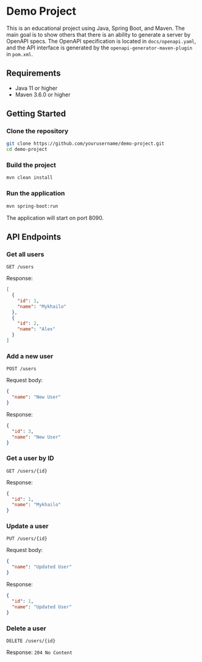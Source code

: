 # Demo Project

This is an educational project using Java, Spring Boot, and Maven. The main goal is to show others that there is an ability to generate a server by OpenAPI specs. The OpenAPI specification is located in `docs/openapi.yaml`, and the API interface is generated by the `openapi-generator-maven-plugin` in `pom.xml`.

## Requirements

- Java 11 or higher
- Maven 3.6.0 or higher

## Getting Started

### Clone the repository

```sh
git clone https://github.com/yourusername/demo-project.git
cd demo-project
```

### Build the project

```sh
mvn clean install
```

### Run the application

```sh
mvn spring-boot:run
```

The application will start on port 8090.

## API Endpoints

### Get all users

```http
GET /users
```

Response:

```json
[
  {
    "id": 1,
    "name": "Mykhailo"
  },
  {
    "id": 2,
    "name": "Alex"
  }
]
```

### Add a new user

```http
POST /users
```

Request body:

```json
{
  "name": "New User"
}
```

Response:

```json
{
  "id": 3,
  "name": "New User"
}
```

### Get a user by ID

```http
GET /users/{id}
```

Response:

```json
{
  "id": 1,
  "name": "Mykhailo"
}
```

### Update a user

```http
PUT /users/{id}
```

Request body:

```json
{
  "name": "Updated User"
}
```

Response:

```json
{
  "id": 1,
  "name": "Updated User"
}
```

### Delete a user

```http
DELETE /users/{id}
```

Response: `204 No Content`

